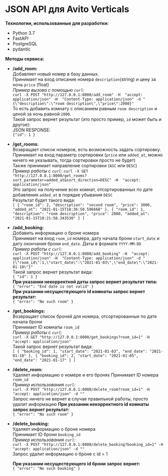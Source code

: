 # JSON API для Avito Verticals
**Технологии, использованные для разработки:**
* Python 3.7
* FastAPI
* PostgreSQL
* pydantic


**Методы сервиса:**  
  

* **/add_room:**  
  Добавляет новый номер в базу данных.  
  Принимает на вход описание номера `description`(string) и цену за ночь `price` (float)  
  *Пример вызова с помощью `curl`:*  
  `curl -X POST "http://127.0.0.1:8000/add_room" -H  "accept: application/json" -H  "Content-Type: application/json" -d "{\"description\":\"room description\",\"price\":2000}"`  
  То есть добавить комнату с описанием равным `room description` и ценой за ночь равной `2000`.  
  Такой запрос вернет результат (это просто пример, `id` может быть и другое):  
  JSON RESPONSE:  
  `{"id": 1 }`
  

* **/get_rooms:**  
  Возвращает список номеров, есть возможность задать сортировку.  
  Принимает на вход параметр сортировки (`price` или `added_at`, можно ничего не указывать, тогда сортировки просто не будет)  
  Также принимает направление сортировки (`ASC` или `DESC`)  
  *Пример работы с `curl`:*
  `curl -X GET "http://127.0.0.1:8000/get_rooms?sort_parameter=added_at&sort_direction=DESC" -H  "accept: application/json"`  
  Это запрос на получение всех комнат, отсортированных по дате добавления `added_at` в порядке убывания `DESC`  
  Результат будет такого вида:  
  `[
  {
  "room_id": 2,
  "description": "second room",
  "price": 3000,
  "added_at": "2021-01-15T18:36:50.596668"
  },
  {
  "room_id": 1,
  "description": "room description",
  "price": 2000,
  "added_at": "2021-01-15T18:21:50.343530"
  }
  ]`
  

* **/add_booking:**  
  Добавить информацию о броне номера  
  Принимает на вход `room_id` номера, дату начала брони `start_date` и дату окончания брони `end_date`. Даты в формате `YYYY-MM-DD`  
  *Пример работы с `curl`:*  
  `curl -X POST "http://127.0.0.1:8000/add_booking" -H  "accept: application/json" -H  "Content-Type: application/json" -d "{\"room_id\":1,\"start_date\":\"2021-01-03\",\"end_date\":\"2021-01-10\"}"`  
  Такой запрос вернет результат вида:  
  `{
  "id": 1
  }`  
  **При указании некорректной даты запрос вернет результат типа:**  
  `{
  "error": "End date is not valid"
  }`  
  **При указании несуществующего id комнаты запрос вернет результат:**  
  `{
  "error": "No such room"
  }`  
    

* **/get_bookings:**  
  Возвращает список броней для номера, отсортированные по дате начала брони  
  Принимает ID комнаты `room_id`  
  *Пример работы с `curl`:*  
  `curl -X GET "http://127.0.0.1:8000/get_bookings?room_id=1" -H  "accept: application/json"`  
  Такой запрос вернет результат вида:  
  `[
  {
  "booking_id": 1,
  "start_date": "2021-01-03",
  "end_date": "2021-01-10"
  },
  {
  "booking_id": 2,
  "start_date": "2021-01-05",
  "end_date": "2021-01-17"
  }
  ]`  
    

* **/delete_room:**  
  Удаляет информацию о номере и его бронях
  Принимает ID номера `room_id`  
  *Пример использования `curl`:*  
  `curl -X POST "http://127.0.0.1:8000/delete_room?room_id=1" -H  "accept: application/json" -d ""`  
  Запрос ничего не вернет в случае правильной работы, просто удалит информацию
  **При указании некорректного id комнаты запрос вернет результат:**  
  `{
  "error": "No such room"
  }`
  

* **/delete_booking:**  
  Удаляет информацию о броне номера  
  Принимает ID брони `booking_id`  
  *Пример использования `curl`:*  
  `curl -X POST "http://127.0.0.1:8000/delete_booking?booking_id=1" -H  "accept: application/json" -d ""`  
  Запрос удалит информацию о броне c id = 1
    
  **При указании несуществующего id брони запрос вернет:**  
  `{
  "error": "No such booking"
  }`
  